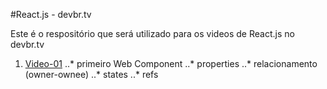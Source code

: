 #React.js - devbr.tv

Este é o respositório que será utilizado para os videos de React.js no devbr.tv

1. [Video-01](https://github.com/yepdev/devbr_reactjs/tree/master/video01)
..* primeiro Web Component
..* properties
..* relacionamento (owner-ownee)
..* states
..* refs